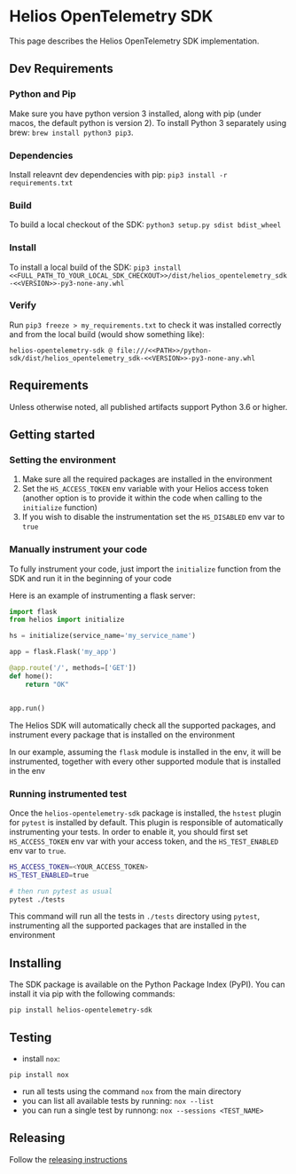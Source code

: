 # Helios OpenTelemetry SDK

This page describes the Helios OpenTelemetry SDK implementation.

## Dev Requirements
### Python and Pip
Make sure you have python version 3 installed, along with pip (under macos, the default python is version 2).
To install Python 3 separately using brew: `brew install python3 pip3`.
### Dependencies
Install releavnt dev dependencies with pip: `pip3 install -r requirements.txt`
### Build
To build a local checkout of the SDK: `python3 setup.py sdist bdist_wheel`
### Install
To install a local build of the SDK: `pip3 install <<FULL_PATH_TO_YOUR_LOCAL_SDK_CHECKOUT>>/dist/helios_opentelemetry_sdk-<<VERSION>>-py3-none-any.whl`
### Verify
Run `pip3 freeze > my_requirements.txt` to check it was installed correctly and from the local build (would show something like):
```
helios-opentelemetry-sdk @ file:///<<PATH>>/python-sdk/dist/helios_opentelemetry_sdk-<<VERSION>>-py3-none-any.whl
```

## Requirements
Unless otherwise noted, all published artifacts support Python 3.6 or higher.

## Getting started

### Setting the environment

1. Make sure all the required packages are installed in the environment
2. Set the `HS_ACCESS_TOKEN` env variable with your Helios access token (another option is to provide it within the code when calling to the `initialize` function)
3. If you wish to disable the instrumentation set the `HS_DISABLED` env var to `true`


### Manually instrument your code

To fully instrument your code, just import the `initialize` function from the SDK and run it in the beginning of your code

Here is an example of instrumenting a flask server:

```python
import flask
from helios import initialize

hs = initialize(service_name='my_service_name')

app = flask.Flask('my_app')

@app.route('/', methods=['GET'])
def home():
    return "OK"


app.run()
```

The Helios SDK will automatically check all the supported packages, and instrument every package that is installed on the environment

In our example, assuming the `flask` module is installed in the env, it will be instrumented, together with every other supported module that is installed in the env


### Running instrumented test
Once the `helios-opentelemetry-sdk` package is installed, the `hstest` plugin for `pytest` is installed by default.
This plugin is responsible of automatically instrumenting your tests. In order to enable it,
you should first set `HS_ACCESS_TOKEN` env var with your access token, and the `HS_TEST_ENABLED` env var to `true`.


```bash
HS_ACCESS_TOKEN=<YOUR_ACCESS_TOKEN>
HS_TEST_ENABLED=true

# then run pytest as usual
pytest ./tests
```

This command will run all the tests in `./tests` directory using `pytest`, instrumenting all the supported packages that are installed in the environment


## Installing
The SDK package is available on the Python Package Index (PyPI). You can install it via pip with the following commands:

`pip install helios-opentelemetry-sdk`

## Testing

- install `nox`:

`pip install nox`

- run all tests using the command `nox` from the main directory
- you can list all available tests by running: `nox --list`
- you can run a single test by runnong: `nox --sessions <TEST_NAME>`

## Releasing
Follow the [releasing instructions](https://github.com/heliosphere-io/python-sdk/blob/main/RELEASING.md)






